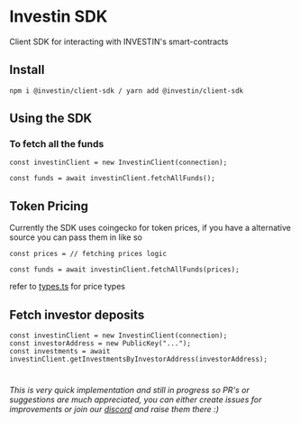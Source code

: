 # Investin SDK
Client SDK for interacting with INVESTIN's smart-contracts

## Install
```
npm i @investin/client-sdk / yarn add @investin/client-sdk 
```

## Using the SDK

### To fetch all the funds
```
const investinClient = new InvestinClient(connection);

const funds = await investinClient.fetchAllFunds();
```

## Token Pricing
Currently the SDK uses coingecko for token prices, if you have a alternative source you can pass them in like so 
```
const prices = // fetching prices logic

const funds = await investinClient.fetchAllFunds(prices);
```
refer to [types.ts](./src/types.ts#L21) for price types


## Fetch investor deposits
```
const investinClient = new InvestinClient(connection);
const investorAddress = new PublicKey("...");
const investments = await investinClient.getInvestmentsByInvestorAddress(investorAddress);
```
#

*This is very quick implementation and still in progress so PR's or suggestions are much appreciated, you can either create issues for improvements or join our [discord](https://discord.gg/g9ZdSakETa) and raise them there :)*

